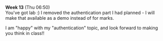 **Week 13** (Thu 06:50)  
You've got lab :)
I removed the authentication part I had planned - I will make that available as
a demo instead of for marks.

I am "happy" with my "authentication" topic, and look forward
to making you think in class!!
